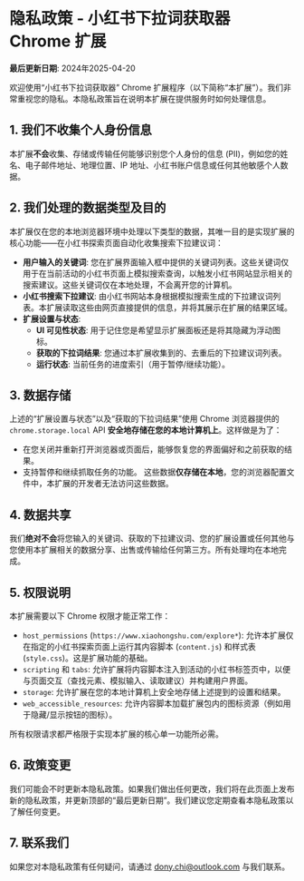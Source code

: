 # 隐私政策 - 小红书下拉词获取器 Chrome 扩展

**最后更新日期**: 2024年2025-04-20

欢迎使用“小红书下拉词获取器” Chrome 扩展程序（以下简称“本扩展”）。我们非常重视您的隐私。本隐私政策旨在说明本扩展在提供服务时如何处理信息。

## 1. 我们不收集个人身份信息

本扩展**不会**收集、存储或传输任何能够识别您个人身份的信息 (PII)，例如您的姓名、电子邮件地址、地理位置、IP 地址、小红书账户信息或任何其他敏感个人数据。

## 2. 我们处理的数据类型及目的

本扩展仅在您的本地浏览器环境中处理以下类型的数据，其唯一目的是实现扩展的核心功能——在小红书探索页面自动化收集搜索下拉建议词：

* **用户输入的关键词**: 您在扩展界面输入框中提供的关键词列表。这些关键词仅用于在当前活动的小红书页面上模拟搜索查询，以触发小红书网站显示相关的搜索建议。这些关键词仅在本地处理，不会离开您的计算机。
* **小红书搜索下拉建议**: 由小红书网站本身根据模拟搜索生成的下拉建议词列表。本扩展读取这些由网页直接提供的信息，并将其展示在扩展的结果区域。
* **扩展设置与状态**:
  * **UI 可见性状态**: 用于记住您是希望显示扩展面板还是将其隐藏为浮动图标。
  * **获取的下拉词结果**: 您通过本扩展收集到的、去重后的下拉建议词列表。
  * **运行状态**: 当前任务的进度索引（用于暂停/继续功能）。

## 3. 数据存储

上述的“扩展设置与状态”以及“获取的下拉词结果”使用 Chrome 浏览器提供的 `chrome.storage.local` API **安全地存储在您的本地计算机上**。这样做是为了：

* 在您关闭并重新打开浏览器或页面后，能够恢复您的界面偏好和之前获取的结果。
* 支持暂停和继续抓取任务的功能。
  这些数据**仅存储在本地**，您的浏览器配置文件中，本扩展的开发者无法访问这些数据。

## 4. 数据共享

我们**绝对不会**将您输入的关键词、获取的下拉建议词、您的扩展设置或任何其他与您使用本扩展相关的数据分享、出售或传输给任何第三方。所有处理均在本地完成。

## 5. 权限说明

本扩展需要以下 Chrome 权限才能正常工作：

* `host_permissions` (`https://www.xiaohongshu.com/explore*`): 允许本扩展仅在指定的小红书探索页面上运行其内容脚本 (`content.js`) 和样式表 (`style.css`)。这是扩展功能的基础。
* `scripting` 和 `tabs`: 允许扩展将内容脚本注入到活动的小红书标签页中，以便与页面交互（查找元素、模拟输入、读取建议）并构建用户界面。
* `storage`: 允许扩展在您的本地计算机上安全地存储上述提到的设置和结果。
* `web_accessible_resources`: 允许内容脚本加载扩展包内的图标资源（例如用于隐藏/显示按钮的图标）。

所有权限请求都严格限于实现本扩展的核心单一功能所必需。

## 6. 政策变更

我们可能会不时更新本隐私政策。如果我们做出任何更改，我们将在此页面上发布新的隐私政策，并更新顶部的“最后更新日期”。我们建议您定期查看本隐私政策以了解任何变更。

## 7. 联系我们

如果您对本隐私政策有任何疑问，请通过 dony.chi@outlook.com 与我们联系。
